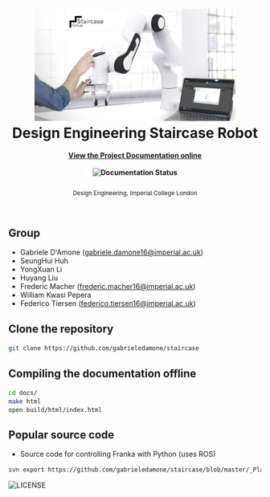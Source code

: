 <h1 align="center">
	<img width="400" src="docs/pictures/cover.png" alt="Awesome">
  <br>
  Design Engineering Staircase Robot
</h1>

<h4 align="center">
  <a href="http://staircase.readthedocs.io">View the Project Documentation online</a>
  <br><br>
  <img width="80" src="https://readthedocs.org/projects/staircase/badge/?version=latest" alt="Documentation Status">
</h4>

<p align="center">
	<sub>Design Engineering, Imperial College London</sub>
</p>
<br>


## Group

- Gabriele D'Amone (gabriele.damone16@imperial.ac.uk)
- SeungHui Huh 
- YongXuan Li
- Huyang Liu 
- Frederic Macher (frederic.macher16@imperial.ac.uk)
- William Kwasi Pepera 
- Federico Tiersen (federico.tiersen16@imperial.ac.uk)

## Clone the repository

```bash
git clone https://github.com/gabrieledamone/staircase
```

## Compiling the documentation offline

```bash
cd docs/
make html
open build/html/index.html
```

## Popular source code

* Source code for controlling Franka with Python (uses ROS)

```bash
svn export https://github.com/gabrieledamone/staircase/blob/master/_Planning/stairecaseReal.py
```


![LICENSE](CC4.0-BY.jpg)









